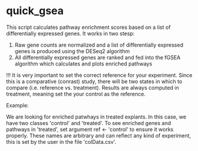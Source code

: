 # quick_gsea

This script calculates pathway enrichment scores based on a list of differentially expressed genes. It works in two stesp:

1. Raw gene counts are normalized and a list of differentially expressed genes is produced using the DESeq2 algorithm
2. All differentially expressed genes are ranked and fed into the fGSEA algorithm which calculates and plots enriched pathways

!!! It is very important to set the correct reference for your experiment. Since this is a comparative (conrast) study, there will be two states in which to compare (i.e. reference vs. treatment). Results are always computed in treatment, meaning set the your control as the reference.

Example:

We are looking for enriched patwhays in treated explants. In this case, we have two classes 'control' and 'treated'. To see enriched genes and pathways in 'treated', set argument ref <- 'control' to ensure it works properly. These names are arbitrary and can reflect any kind of experiment, this is set by the user in the file 'colData.csv'. 
